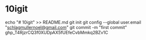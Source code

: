 # 10igit
echo "# 10igit" >> README.md
git init
git config --global user.email "schlagmullernoel@gmail.com"
git commit -m "first commit"
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
